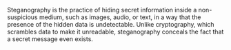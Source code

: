 Steganography is the practice of hiding secret information inside a non-suspicious medium, such as images, audio, or text, in a way that the presence of the hidden data is undetectable. Unlike cryptography, which scrambles data to make it unreadable, steganography conceals the fact that a secret message even exists.
